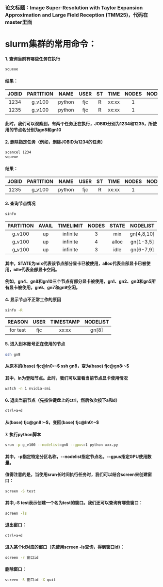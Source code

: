 ### 论文标题：Image Super-Resolution with Taylor Expansion Approximation and Large Field Reception (TMM25)，代码在master里面

# **slurm集群的常用命令：**
#### 1. 查询当前有哪些任务在执行
```bash
squeue
```
#### 结果：
| JOBID | PARTITION |  NAME  | USER | ST |  TIME | NODES | NODELIST(REASON) |
|:-----:|:---------:|:------:|:----:|:--:|:-----:|:-----:|:----------------:|
|  1234 |   g_v100  | python |  fjc |  R | xx:xx |   1   |        gn8       |
|  1235 |   g_v100  | python |  fjc |  R | xx:xx |   1   |       gn10       |
#### 此时，我们可以观察到，有两个任务正在执行，JOBID分别为1234和1235，所使用的节点名分别为gn8和gn10
#### 2. 删除指定任务（例如，删除JOBID为1234的任务）
```bash
scancel 1234
squeue
```
#### 结果：
| JOBID | PARTITION |  NAME  | USER | ST |  TIME | NODES | NODELIST(REASON) |
|:-----:|:---------:|:------:|:----:|:--:|:-----:|:-----:|:----------------:|
|  1235 |   g_v100  | python |  fjc |  R | xx:xx |   1   |       gn10       |
#### 3. 查询节点情况
```bash
sinfo
```
| PARTITION | AVAIL | TIMELIMIT | NODES | STATE |  NODELIST  |
|:---------:|:-----:|:---------:|:-----:|:-----:|:----------:|
|   g_v100  |   up  |  infinite |   3   |  mix  | gn[4,8,10] |
|   g_v100  |   up  |  infinite |   4   | alloc |  gn[1-3,5] |
|   g_v100  |   up  |  infinite |   3   |  idle |  gn[6-7,9] |
#### 其中，STATE为mix代表该节点部分显卡已被使用，alloc代表全部显卡已被使用，idle代表全部显卡空闲。
#### 例如，gn4、gn8和gn10三个节点有部分显卡被使用，gn1、gn2、gn3和gn5所有显卡被使用，gn6、gn7和gn9空闲。
#### 4. 显示节点不正常工作的原因
```bash
sinfo -R
```
|  REASON  | USER | TIMESTAMP | NODELIST |
|:--------:|:----:|:---------:|:--------:|
| for test |  fjc |   xx:xx   |   gn[8]  |
#### 5. 进入到本账号正在使用的节点
```bash
ssh gn8
```
#### 从原本的(base) fjc@ln0:\~\$ ssh gn8，变为(base) fjc@gn8:\~\$ 
#### 其中，ln为登陆节点。此时，我们可以查看当前节点显卡使用情况
```bash
watch -n 1 nvidia-smi
```
#### 6. 退出当前节点（先按住键盘上的ctrl，然后依次按下a和d）
```bash
ctrl+a+d
```
#### 从(base) fjc@gn8:\~\$，变回(base) fjc@ln0:\~\$
#### 7. 执行python脚本
```bash
srun -p g_v100 --nodelist=gn8 --gpus=1 python xxx.py
```
#### 其中，-p指定特定分区名称，--nodelist指定节点名。--gpus指定GPU使用数量。
#### 值得注意的是，当使用srun长时间执行任务时，我们可以结合screen来创建窗口：
```bash
screen -S test
```
#### 其中,-S test表示创建一个名为test的窗口。我们还可以查询有哪些窗口：
```bash
screen -ls
```
#### 退出窗口：
```bash
ctrl+a+d
```
#### 进入某个id对应的窗口（先使用screen -ls查询，得到窗口id）：
```bash
screen -r 窗口id
```
#### 删除窗口：
```bash
screen -S 窗口id -X quit
```
